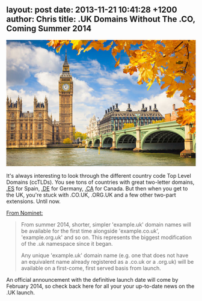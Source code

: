 layout: post
date: 2013-11-21 10:41:28 +1200
author: Chris
title: .UK Domains Without The .CO, Coming Summer 2014
----

![bigstock-Big-Ben-with-autumn-leaves-Lo-49194818.jpg](/media/2013-11-21-bigstock-Big-Ben-with-autumn-leaves-Lo-49194818.jpg)

<!-- excerpt -->

It's always interesting to look through the different country code Top Level Domains (ccTLDs). You see tons of countries with great two-letter domains, [.ES](https://iwantmyname.com/domains/es-spanish-domain-name-registration-for-spain) for Spain, [.DE](https://iwantmyname.com/domains/de-german-domain-name-registration-for-germany) for Germany, [.CA](https://iwantmyname.com/domains/ca-canadian-domain-name-registration-for-canada) for Canada. But then when you get to the UK, you're stuck with .CO.UK, .ORG.UK and a few other two-part extensions. Until now.

<!-- /excerpt -->

[From Nominet:](http://www.nominet.org.uk/news/press-releases/nominet-introduce-shorter-uk-domain-name-registrations)

> From summer 2014, shorter, simpler 'example.uk' domain names will be available for the first time alongside 'example.co.uk', 'example.org.uk' and so on. This represents the biggest modification of the .uk namespace since it began.
>
>  Any unique 'example.uk' domain name (e.g. one that does not have an equivalent name already registered as a .co.uk or a .org.uk) will be available on a first-come, first served basis from launch.

An official announcement with the definitive launch date will come by February 2014, so check back here for all your your up-to-date news on the .UK launch.
